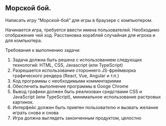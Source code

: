 ## Морской бой.
Написать игру “Морской-бой” для игры в браузере с компьютером.

Начинается игра, требуется ввести имена пользователей. Необходимо отображение чей ход. Расстановка кораблей случайная для игрока и для компьютера.

Требования к выполнению задачи:
1. Задача должна быть решена с использованием следующих технологий: HTML, CSS, Javascript (или TypeScript)
2. Разрешается использование стороннего JS-фреймворка графического рендера (React, Vue, Angular и т.п.)
3. Код программы с необходимыми комментариями
4. Обеспечить выполнение программы в Googe Chrome
5. Вывод графики должен быть реализован средствами CSS и JavaScript (или TypeScript), минимальное использование растровых картинок.
6. Интерфейс должен быть приятен пользователю и вызвать желание играть снова и снова
7. Игра должна выглядеть законченным продуктом, целостно 
